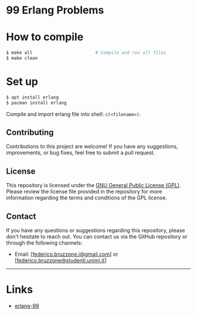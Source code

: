 # **99 Erlang Problems**

# How to compile

```Bash
$ make all                        # Compile and run all files
$ make clean
```

# Set up

```Bash
$ apt install erlang
$ pacman install erlang
```

Compile and import erlang file into shell: `c(<filename>)`.

## Contributing

Contributions to this project are welcome! If you have any suggestions, improvements, or bug fixes, feel free to submit a pull request.

## License

This repository is licensed under the [GNU General Public License (GPL)](https://www.gnu.org/licenses/gpl-3.0.html). Please review the license file provided in the repository for more information regarding the terms and conditions of the GPL license.

## Contact

If you have any questions or suggestions regarding this repository, please don't hesitate to reach out. You can contact us via the GitHub repository or through the following channels:
- Email: [federico.bruzzone.i@gmail.com] or [federico.bruzzone@studenti.unimi.it]

---

# Links

- [erlang-99](https://purijatin.github.io/newsletters/erlang-99/)

